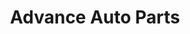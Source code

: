 ---
title: "Advance Auto Parts"
url: /chesapeake/advance-auto-parts-battlefield-boulevard-south/
shop: Autoteile
---